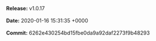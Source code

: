 **Release:** 
v1.0.17
<br><br>**Date:** 
2020-01-16 15:31:35 +0000
<br><br>**Commit:** 
6262e430254bd15fbe0da9a92daf2273f9b48293
